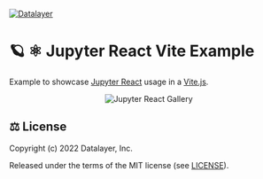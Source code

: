 [![Datalayer](https://assets.datalayer.design/datalayer-25.svg)](https://datalayer.io)

# 🪐 ⚛️ Jupyter React Vite Example

Example to showcase [Jupyter React](https://github.com/datalayer/jupyter-react) usage in a [Vite.js](https://vitejs.dev/).

<div align="center" style="text-align: center">
  <img alt="Jupyter React Gallery" src="https://datalayer-jupyter-examples.s3.amazonaws.com/jupyter-react-gallery.gif" />
</div>

## ⚖️ License

Copyright (c) 2022 Datalayer, Inc.

Released under the terms of the MIT license (see [LICENSE](./LICENSE)).
